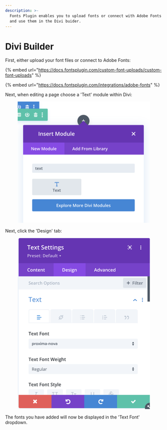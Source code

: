 ```yaml
---
description: >-
  Fonts Plugin enables you to upload fonts or connect with Adobe Fonts (Typekit)
  and use them in the Divi buider.
---
```


# Divi Builder

First, either upload your font files or connect to Adobe Fonts:

{% embed url="https://docs.fontsplugin.com/custom-font-uploads/custom-font-uploads" %}

{% embed url="https://docs.fontsplugin.com/integrations/adobe-fonts" %}



Next, when editing a page choose a 'Text' module within Divi:

<figure><img src="../.gitbook/assets/image.png" alt=""><figcaption></figcaption></figure>

Next, click the 'Design' tab:

<figure><img src="../.gitbook/assets/image (1).png" alt=""><figcaption></figcaption></figure>

The fonts you have added will now be displayed in the 'Text Font' dropdown.
